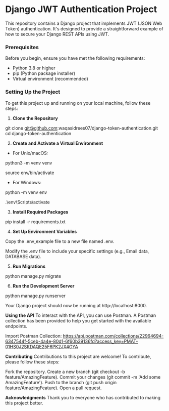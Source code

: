 # Django JWT Authentication Project

This repository contains a Django project that implements JWT (JSON Web Token) authentication. It's designed to provide a straightforward example of how to secure your Django REST APIs using JWT.

### Prerequisites

Before you begin, ensure you have met the following requirements:

- Python 3.8 or higher
- pip (Python package installer)
- Virtual environment (recommended)

### Setting Up the Project

To get this project up and running on your local machine, follow these steps:

1. **Clone the Repository**

git clone git@github.com:waqasidrees07/django-token-authentication.git
cd django-token-authentication

2. **Create and Activate a Virtual Environment**

- For Unix/macOS:

python3 -m venv venv

source env/bin/activate

- For Windows:

python -m venv env

.\env\Scripts\activate

3. **Install Required Packages**

pip install -r requirements.txt

4. **Set Up Environment Variables**
   
Copy the .env_example file to a new file named .env.

Modify the .env file to include your specific settings (e.g., Email data, DATABASE data).

5. **Run Migrations**

python manage.py migrate

6. **Run the Development Server**

python manage.py runserver

Your Django project should now be running at http://localhost:8000.

**Using the API**
To interact with the API, you can use Postman. A Postman collection has been provided to help you get started with the available endpoints.

Import Postman Collection: https://api.postman.com/collections/22964694-6347544f-5ceb-4a4e-80d1-6f60b39136fd?access_key=PMAT-01HS0J2SKDAQE25F6PK2JX4GYA

**Contributing**
Contributions to this project are welcome! To contribute, please follow these steps:

Fork the repository.
Create a new branch (git checkout -b feature/AmazingFeature).
Commit your changes (git commit -m 'Add some AmazingFeature').
Push to the branch (git push origin feature/AmazingFeature).
Open a pull request.

**Acknowledgments**
Thank you to everyone who has contributed to making this project better.

